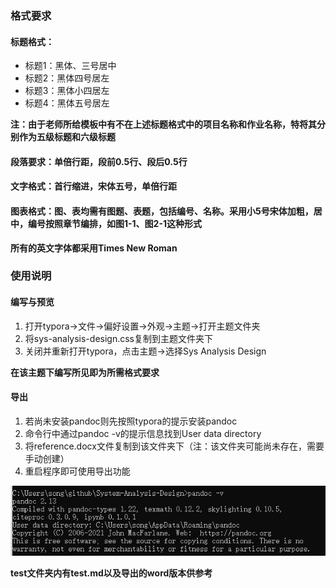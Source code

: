 ### 格式要求
#### 标题格式：
* 标题1：黑体、三号居中
* 标题2：黑体四号居左
* 标题3：黑体小四居左
* 标题4：黑体五号居左

**注：由于老师所给模板中有不在上述标题格式中的项目名称和作业名称，特将其分别作为五级标题和六级标题**

#### 段落要求：单倍行距，段前0.5行、段后0.5行
#### 文字格式：首行缩进，宋体五号，单倍行距
#### 图表格式：图、表均需有图题、表题，包括编号、名称。采用小5号宋体加粗，居中，编号按照章节编排，如图1-1、图2-1这种形式
**所有的英文字体都采用Times New Roman**
### 使用说明
#### 编写与预览
1. 打开typora->文件->偏好设置->外观->主题->打开主题文件夹
2. 将sys-analysis-design.css复制到主题文件夹下
3. 关闭并重新打开typora，点击主题->选择Sys Analysis Design

**在该主题下编写所见即为所需格式要求**

#### 导出
1. 若尚未安装pandoc则先按照typora的提示安装pandoc
2. 命令行中通过pandoc -v的提示信息找到User data directory
3. 将reference.docx文件复制到该文件夹下（注：该文件夹可能尚未存在，需要手动创建）
4. 重启程序即可使用导出功能

![image-20210911152513933](README.assets/image-20210911152513933.png)

**test文件夹内有test.md以及导出的word版本供参考**
